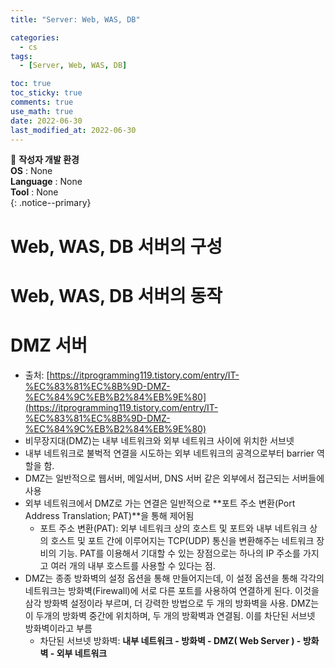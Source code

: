 ```yaml
---
title: "Server: Web, WAS, DB"

categories:
  - cs
tags:
  - [Server, Web, WAS, DB]

toc: true
toc_sticky: true
comments: true
use_math: true
date: 2022-06-30
last_modified_at: 2022-06-30
---
```


📌 **작성자 개발 환경** <br>
**OS** : None <br>
**Language** : None<br>
**Tool** : None<br>
{: .notice--primary}

# Web, WAS, DB 서버의 구성

# Web, WAS, DB 서버의 동작

# DMZ 서버

- 출처: [https://itprogramming119.tistory.com/entry/IT-%EC%83%81%EC%8B%9D-DMZ-%EC%84%9C%EB%B2%84%EB%9E%80](https://itprogramming119.tistory.com/entry/IT-%EC%83%81%EC%8B%9D-DMZ-%EC%84%9C%EB%B2%84%EB%9E%80)
- 비무장지대(DMZ)는 내부 네트워크와 외부 네트워크 사이에 위치한 서브넷
- 내부 네트워크로 불벅적 연결을 시도하는 외부 네트워크의 공격으로부터 barrier 역할을 함.
- DMZ는 일반적으로 웹서버, 메일서버, DNS 서버 같은 외부에서 접근되는 서버들에 사용
- 외부 네트워크에서 DMZ로 가는 연결은 일반적으로 **포트 주소 변환(Port Address Translation; PAT)**을 통해 제어됨
    - 포트 주소 변환(PAT): 외부 네트워크 상의 호스트 및 포트와 내부 네트워크 상의 호스트 및 포트 간에 이루어지는 TCP(UDP) 통신을 변환해주는 네트워크 장비의 기능. PAT를 이용해서 기대할 수 있는 장점으로는 하나의 IP 주소를 가지고 여러 개의 내부 호스트를 사용할 수 있다는 점.
- DMZ는 종종 방화벽의 설정 옵션을 통해 만들어지는데, 이 설정 옵션을 통해 각각의 네트워크는 방화벽(Firewall)에 서로 다른 포트를 사용하여 연결하게 된다. 이것을 삼각 방화벽 설정이라 부르며, 더 강력한 방법으로 두 개의 방화벽을 사용. DMZ는 이 두개의 방화벽 중간에 위치하며, 두 개의 방확벽과 연결됨. 이를 차단된 서브넷 방화벽이라고 부름
    - 차단된 서브넷 방화벽: **내부 네트워크 - 방화벽 - DMZ( Web Server ) - 방화벽 - 외부 네트워크**